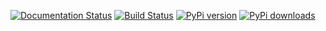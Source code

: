 [![Documentation Status](https://readthedocs.org/projects/fgread-py/badge/?version=latest)](https://fgread-py.readthedocs.io/en/latest/?badge=latest)
[![Build Status](https://travis-ci.org/FASTGenomics/fgread-py.svg?branch=master)](https://travis-ci.org/FASTGenomics/fgread-py)
[![PyPi version](https://pypip.in/v/fgread/badge.png)](https://pypi.org/project/fgread)
[![PyPi downloads](https://pypip.in/d/fgread/badge.png)](https://pypi.org/project/fgread)
